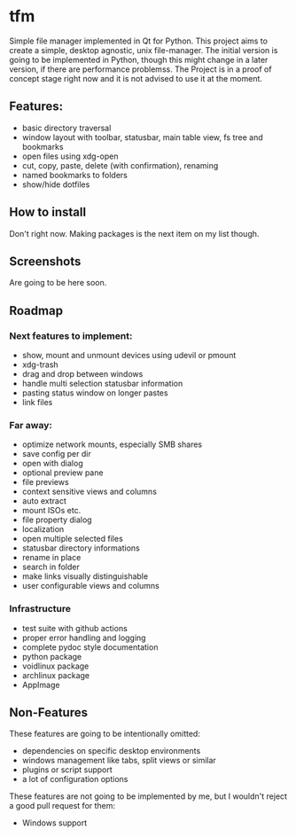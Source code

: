 # tfm
Simple file manager implemented in Qt for Python. This project aims to create a simple, desktop agnostic, unix file-manager.
The initial version is going to be implemented in Python, though this might change in a later version, if there are performance problemss.
The Project is in a proof of concept stage right now and it is not advised to use it at the moment.

## Features:
* basic directory traversal
* window layout with toolbar, statusbar, main table view, fs tree and bookmarks
* open files using xdg-open
* cut, copy, paste, delete (with confirmation), renaming
* named bookmarks to folders
* show/hide dotfiles

## How to install
Don't right now. Making packages is the next item on my list though.

## Screenshots
Are going to be here soon.

## Roadmap

### Next features to implement:
* show, mount and unmount devices using udevil or pmount
* xdg-trash
* drag and drop between windows
* handle multi selection statusbar information
* pasting status window on longer pastes
* link files

### Far away:
* optimize network mounts, especially SMB shares
* save config per dir
* open with dialog
* optional preview pane
* file previews
* context sensitive views and columns
* auto extract
* mount ISOs etc.
* file property dialog
* localization
* open multiple selected files
* statusbar directory informations
* rename in place
* search in folder
* make links visually distinguishable
* user configurable views and columns

### Infrastructure
* test suite with github actions
* proper error handling and logging
* complete pydoc style documentation
* python package
* voidlinux package
* archlinux package
* AppImage

## Non-Features
These features are going to be intentionally omitted:

* dependencies on specific desktop environments
* windows management like tabs, split views or similar
* plugins or script support
* a lot of configuration options

These features are not going to be implemented by me, but I wouldn't reject a good pull request for them:

* Windows support
